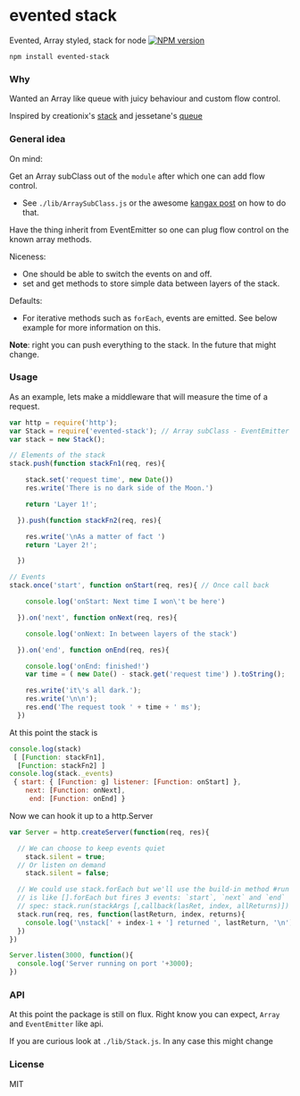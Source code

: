 # evented stack

 Evented, Array styled, stack for node
 [![NPM version](https://badge.fury.io/js/evented-stack.svg)](http://badge.fury.io/js/evented-stack)

  ```shell
  npm install evented-stack
  ```

### Why
  Wanted an Array like queue with juicy behaviour and custom flow control.

  Inspired by creationix's [stack](https://www.npmjs.org/package/stack)
  and jessetane's [queue](https://www.npmjs.org/package/queue)

### General idea

On mind:

Get an Array subClass out of the `module` after which one can add flow control.

 * See `./lib/ArraySubClass.js` or the awesome [kangax post](http://perfectionkills.com/how-ecmascript-5-still-does-not-allow-to-subclass-an-array/) on how to do that.

Have the thing inherit from EventEmitter so one can plug flow control on the known array methods.

Niceness:

  * One should be able to switch the events on and off.
  * set and get methods to store simple data between layers of the stack.

Defaults:

  * For iterative methods such as `forEach`, events are emitted. See below example for
  more information on this.

<b>Note</b>: right you can push everything to the stack. In the future
that might change.

### Usage

 As an example, lets make a middleware that will measure the time of a request.

```js
var http = require('http');
var Stack = require('evented-stack'); // Array subClass - EventEmitter
var stack = new Stack();

// Elements of the stack
stack.push(function stackFn1(req, res){

    stack.set('request time', new Date())
    res.write('There is no dark side of the Moon.')

    return 'Layer 1!';

  }).push(function stackFn2(req, res){

    res.write('\nAs a matter of fact ')
    return 'Layer 2!';

  })

// Events
stack.once('start', function onStart(req, res){ // Once call back

    console.log('onStart: Next time I won\'t be here')

  }).on('next', function onNext(req, res){

    console.log('onNext: In between layers of the stack')

  }).on('end', function onEnd(req, res){

    console.log('onEnd: finished!')
    var time = ( new Date() - stack.get('request time') ).toString();

    res.write('it\'s all dark.');
    res.write('\n\n');
    res.end('The request took ' + time + ' ms');
  })

```

At this point the stack is
```js
console.log(stack)
 [ [Function: stackFn1],
  [Function: stackFn2] ]
console.log(stack._events)
 { start: { [Function: g] listener: [Function: onStart] },
    next: [Function: onNext],
     end: [Function: onEnd] }
```

Now we can hook it up to a http.Server
```js
var Server = http.createServer(function(req, res){

  // We can choose to keep events quiet
    stack.silent = true;
  // Or listen on demand
    stack.silent = false;

  // We could use stack.forEach but we'll use the build-in method #run
  // is like [].forEach but fires 3 events: `start`, `next` and `end`
  // spec: stack.run(stackArgs [,callback(lasRet, index, allReturns)])
  stack.run(req, res, function(lastReturn, index, returns){
    console.log('\nstack[' + index-1 + '] returned ', lastReturn, '\n');
  })
})

Server.listen(3000, function(){
  console.log('Server running on port '+3000);
})
```

### API

At this point the package is still on flux. Right know you can expect, `Array`
and `EventEmitter` like api.

If you are curious look at `./lib/Stack.js`. In any case this might change

### License
 MIT